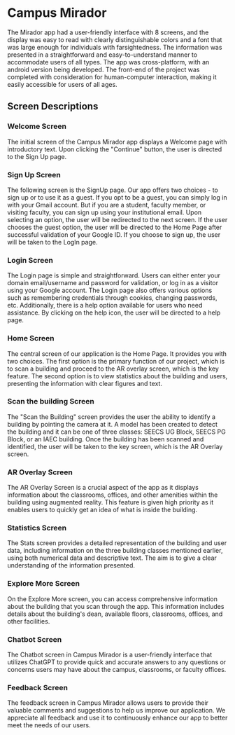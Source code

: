 # Campus Mirador
The Mirador app had a user-friendly interface with 8 screens, and the display was easy to read with clearly distinguishable colors and a font that was large enough for individuals with farsightedness. The information was presented in a straightforward and easy-to-understand manner to accommodate users of all types. The app was cross-platform, with an android version being developed. The front-end of the project was completed with consideration for human-computer interaction, making it easily accessible for users of all ages.
## Screen Descriptions
### Welcome Screen
The initial screen of the Campus Mirador app displays a Welcome page with introductory text. Upon clicking the "Continue" button, the user is directed to the Sign Up page.
### Sign Up Screen
The following screen is the SignUp page. Our app offers two choices - to sign up or to use it as a guest. If you opt to be a guest, you can simply log in with your Gmail account. But if you are a student, faculty member, or visiting faculty, you can sign up using your institutional email. Upon selecting an option, the user will be redirected to the next screen. If the user chooses the guest option, the user will be directed to the Home Page after successful validation of your Google ID. If you choose to sign up, the user will be taken to the LogIn page.
### Login Screen
The Login page is simple and straightforward. Users can either enter your domain email/username and password for validation, or log in as a visitor using your Google account. The Login page also offers various options such as remembering credentials through cookies, changing passwords, etc. Additionally, there is a help option available for users who need assistance. By clicking on the help icon, the user will be directed to a help page.
### Home Screen
The central screen of our application is the Home Page. It provides you with two choices. The first option is the primary function of our project, which is to scan a building and proceed to the AR overlay screen, which is the key feature. The second option is to view statistics about the building and users, presenting the information with clear figures and text.
### Scan the building Screen
The "Scan the Building" screen provides the user the ability to identify a building by pointing the camera at it. A model has been created to detect the building and it can be one of three classes: SEECS UG Block, SEECS PG Block, or an IAEC building. Once the building has been scanned and identified, the user will be taken to the key screen, which is the AR Overlay screen.
### AR Overlay Screen
The AR Overlay Screen is a crucial aspect of the app as it displays information about the classrooms, offices, and other amenities within the building using augmented reality. This feature is given high priority as it enables users to quickly get an idea of what is inside the building.
### Statistics Screen
The Stats screen provides a detailed representation of the building and user data, including information on the three building classes mentioned earlier, using both numerical data and descriptive text. The aim is to give a clear understanding of the information presented.
### Explore More Screen
On the Explore More screen, you can access comprehensive information about the building that you scan through the app. This information includes details about the building's dean, available floors, classrooms, offices, and other facilities.
### Chatbot Screen
The Chatbot screen in Campus Mirador is a user-friendly interface that utilizes ChatGPT to provide quick and accurate answers to any questions or concerns users may have about the campus, classrooms, or faculty offices.
### Feedback Screen
The feedback screen in Campus Mirador allows users to provide their valuable comments and suggestions to help us improve our application. We appreciate all feedback and use it to continuously enhance our app to better meet the needs of our users.

